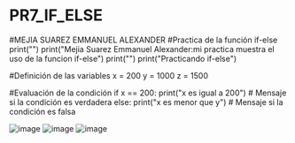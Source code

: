 # PR7_IF_ELSE
#MEJIA SUAREZ EMMANUEL ALEXANDER
#Practica de la función if-else
print("") 
print("Mejia Suarez Emmanuel Alexander:mi practica muestra el uso de la funcion if-else") 
print("") 
print("Practicando if-else")

#Definición de las variables
x = 200
y = 1000
z = 1500

#Evaluación de la condición
if x == 200:
    print("x es igual a 200")  # Mensaje si la condición es verdadera
else:
    print("x es menor que y")  # Mensaje si la condición es falsa

![image](https://github.com/user-attachments/assets/90bbedbb-8e2f-4b5c-9379-2150d977d6c5)
![image](https://github.com/user-attachments/assets/a681ec4b-681a-4dcf-8b39-8cd1d6ee4dd1)
![image](https://github.com/user-attachments/assets/3216d828-1049-4642-afce-7f76893a5206)



